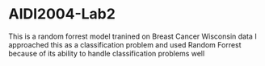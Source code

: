 # AIDI2004-Lab2

This is a random forrest model tranined on Breast Cancer Wisconsin data
I approached this as a classification problem and used Random Forrest because of its ability to handle classification problems well
